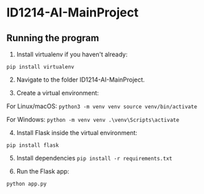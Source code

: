 # ID1214-AI-MainProject

## Running the program
1. Install virtualenv if you haven't already:

``` pip install virtualenv ```

2. Navigate to the folder ID1214-AI-MainProject.

3. Create a virtual environment:

For Linux/macOS:
``` python3 -m venv venv source venv/bin/activate ```

For Windows:
``` python -m venv venv .\venv\Scripts\activate ```

4. Install Flask inside the virtual environment:

``` pip install flask ```

5. Install dependencies
```pip install -r requirements.txt```

6. Run the Flask app:

``` python app.py ```



